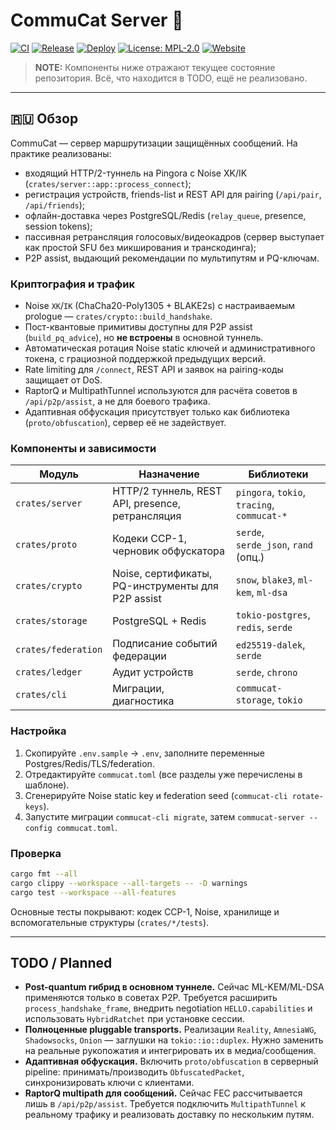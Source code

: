 # CommuCat Server 🐾

[![CI](https://github.com/ducheved/commucat/actions/workflows/ci.yml/badge.svg)](https://github.com/ducheved/commucat/actions/workflows/ci.yml)
[![Release](https://github.com/ducheved/commucat/actions/workflows/release.yml/badge.svg)](https://github.com/ducheved/commucat/actions/workflows/release.yml)
[![Deploy](https://github.com/ducheved/commucat/actions/workflows/deploy.yml/badge.svg)](https://github.com/ducheved/commucat/actions/workflows/deploy.yml)
[![License: MPL-2.0](https://img.shields.io/badge/License-MPL--2.0-orange.svg)](LICENSE)
[![Website](https://img.shields.io/badge/commucat.tech-live-blue?logo=firefox)](https://commucat.tech)

> **NOTE:** Компоненты ниже отражают текущее состояние репозитория. Всё, что находится в TODO, ещё не реализовано.

---

## 🇷🇺 Обзор

CommuCat — сервер маршрутизации защищённых сообщений. На практике реализованы:
- входящий HTTP/2-туннель на Pingora с Noise XK/IK (`crates/server::app::process_connect`);
- регистрация устройств, friends-list и REST API для pairing (`/api/pair`, `/api/friends`);
- офлайн-доставка через PostgreSQL/Redis (`relay_queue`, presence, session tokens);
- пассивная ретрансляция голосовых/видеокадров (сервер выступает как простой SFU без микширования и транскодинга);
- P2P assist, выдающий рекомендации по мультипутям и PQ-ключам.

### Криптография и трафик
- Noise `XK`/`IK` (ChaCha20-Poly1305 + BLAKE2s) с настраиваемым prologue — `crates/crypto::build_handshake`.
- Пост-квантовые примитивы доступны для P2P assist (`build_pq_advice`), но **не встроены** в основной туннель.
- Автоматическая ротация Noise static ключей и административного токена, с грациозной поддержкой предыдущих версий.
- Rate limiting для `/connect`, REST API и заявок на pairing-коды защищает от DoS.
- RaptorQ и MultipathTunnel используются для расчёта советов в `/api/p2p/assist`, а не для боевого трафика.
- Адаптивная обфускация присутствует только как библиотека (`proto/obfuscation`), сервер её не задействует.

### Компоненты и зависимости
| Модуль | Назначение | Библиотеки |
|--------|------------|------------|
| `crates/server` | HTTP/2 туннель, REST API, presence, ретрансляция | `pingora`, `tokio`, `tracing`, `commucat-*` |
| `crates/proto` | Кодеки CCP-1, черновик обфускатора | `serde`, `serde_json`, `rand` (опц.) |
| `crates/crypto` | Noise, сертификаты, PQ-инструменты для P2P assist | `snow`, `blake3`, `ml-kem`, `ml-dsa` |
| `crates/storage` | PostgreSQL + Redis | `tokio-postgres`, `redis`, `serde` |
| `crates/federation` | Подписание событий федерации | `ed25519-dalek`, `serde` |
| `crates/ledger` | Аудит устройств | `serde`, `chrono` |
| `crates/cli` | Миграции, диагностика | `commucat-storage`, `tokio` |

### Настройка
1. Скопируйте `.env.sample` → `.env`, заполните переменные Postgres/Redis/TLS/federation.
2. Отредактируйте `commucat.toml` (все разделы уже перечислены в шаблоне).
3. Сгенерируйте Noise static key и federation seed (`commucat-cli rotate-keys`).
4. Запустите миграции `commucat-cli migrate`, затем `commucat-server --config commucat.toml`.

### Проверка
```bash
cargo fmt --all
cargo clippy --workspace --all-targets -- -D warnings
cargo test --workspace --all-features
```
Основные тесты покрывают: кодек CCP-1, Noise, хранилище и вспомогательные структуры (`crates/*/tests`).

---

## TODO / Planned
- **Post-quantum гибрид в основном туннеле.** Сейчас ML-KEM/ML-DSA применяются только в советах P2P. Требуется расширить `process_handshake_frame`, внедрить negotiation `HELLO.capabilities` и использовать `HybridRatchet` при установке сессии.
- **Полноценные pluggable transports.** Реализации `Reality`, `AmnesiaWG`, `Shadowsocks`, `Onion` — заглушки на `tokio::io::duplex`. Нужно заменить на реальные рукопожатия и интегрировать их в медиа/сообщения.
- **Адаптивная обфускация.** Включить `proto/obfuscation` в серверный pipeline: принимать/производить `ObfuscatedPacket`, синхронизировать ключи с клиентами.
- **RaptorQ multipath для сообщений.** Сейчас FEC рассчитывается лишь в `/api/p2p/assist`. Требуется подключить `MultipathTunnel` к реальному трафику и реализовать доставку по нескольким путям.

